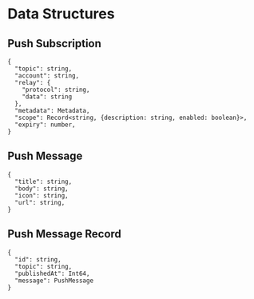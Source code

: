 # Data Structures

## Push Subscription

```jsonc
{
  "topic": string,
  "account": string,
  "relay": {
    "protocol": string,
    "data": string
  },  
  "metadata": Metadata,
  "scope": Record<string, {description: string, enabled: boolean}>,
  "expiry": number,
}
```

## Push Message

```jsonc
{
  "title": string,
  "body": string,
  "icon": string,
  "url": string,
}
```

## Push Message Record

```jsonc
{
  "id": string,
  "topic": string,
  "publishedAt": Int64,
  "message": PushMessage
}
```
 
